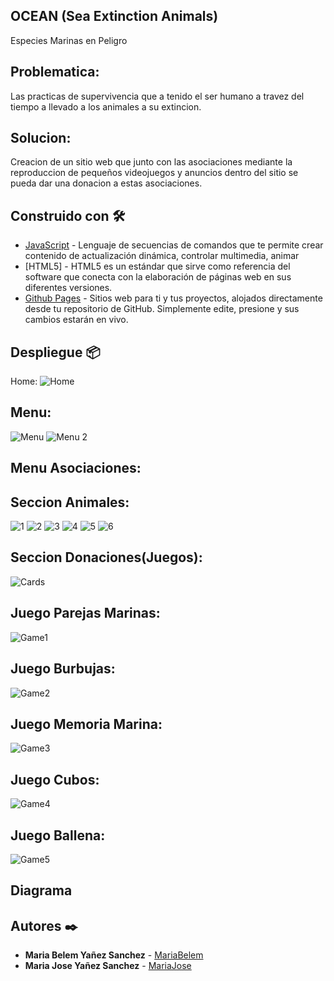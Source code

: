 ## OCEAN (Sea Extinction Animals)
Especies Marinas en Peligro

## Problematica: 
Las practicas de supervivencia que a tenido el ser humano a travez del tiempo a llevado a los animales a su extincion.

## Solucion:
Creacion de un sitio web que junto con las asociaciones mediante la reproduccion de pequeños videojuegos y anuncios dentro del sitio se pueda dar una donacion a estas asociaciones. 

## Construido con 🛠️
* [JavaScript](https://www.javascript.com) - Lenguaje de secuencias de comandos que te permite crear contenido de actualización dinámica, controlar multimedia, animar 
* [HTML5] - HTML5 es un estándar que sirve como referencia del software que conecta con la elaboración de páginas web en sus diferentes versiones.
* [Github Pages](https://pages.github.com) - Sitios web para ti y tus proyectos, alojados directamente desde tu repositorio de GitHub. Simplemente edite, presione y sus cambios estarán en vivo.

## Despliegue 📦
Home:
![Home](https://user-images.githubusercontent.com/71457771/168495800-b75091f8-4a9b-4f58-a266-51c32390a96f.png)
## Menu:
![Menu](https://user-images.githubusercontent.com/71457771/168495821-54cfdda3-e1a2-46b9-80ac-35e4233bb295.png)
![Menu 2](https://user-images.githubusercontent.com/71457771/168495896-d7c5a440-17a4-474d-940b-9e7f38be297a.png)
## Menu Asociaciones:

## Seccion Animales:
![1](https://user-images.githubusercontent.com/71457771/168495923-3a0cd6ca-b111-4981-a911-d5f2bcfceca9.png)
![2](https://user-images.githubusercontent.com/71457771/168495935-64e3cb05-f8d1-487a-81bb-0a711549d764.png)
![3](https://user-images.githubusercontent.com/71457771/168495952-e6a4e4c3-40a0-41e6-ade1-b25d98f26b95.png)
![4](https://user-images.githubusercontent.com/71457771/168495962-d92bce3c-3ce8-4c6d-99b6-aa176bbe40a2.png)
![5](https://user-images.githubusercontent.com/71457771/168495971-10fbe86f-a71c-4250-aa6d-b4add0b9a941.png)
![6](https://user-images.githubusercontent.com/71457771/168495979-4c18b889-1c33-4da9-a7ce-956b1c59018c.png)
## Seccion Donaciones(Juegos):
![Cards](https://user-images.githubusercontent.com/71457771/168496039-ec81555b-5cb1-4ef8-bed9-41b647831d6f.png)
## Juego Parejas Marinas:
![Game1](https://user-images.githubusercontent.com/71457771/168496062-73680f60-d07a-4268-897b-e40b75855a00.png)
## Juego Burbujas:
![Game2](https://user-images.githubusercontent.com/71457771/168496072-e8ad55f7-6c3b-4335-9764-fe49aa6adf3c.png)
## Juego Memoria Marina:
![Game3](https://user-images.githubusercontent.com/71457771/168496090-67bda94f-2e6f-4024-a1c9-d9f6ee251d97.png)
## Juego Cubos:
![Game4](https://user-images.githubusercontent.com/71457771/168496103-3c41c038-2715-46e9-8fa4-af1c14b06a3d.png)
## Juego Ballena:
![Game5](https://user-images.githubusercontent.com/71457771/168496442-4f53afac-7894-4358-8d15-a887c1f65de1.png)

## Diagrama

## Autores ✒️

* **Maria Belem Yañez Sanchez** - [MariaBelem](https://github.com/Mariabys)
* **Maria Jose Yañez Sanchez** - [MariaJose](https://github.com/MajoYanez)
